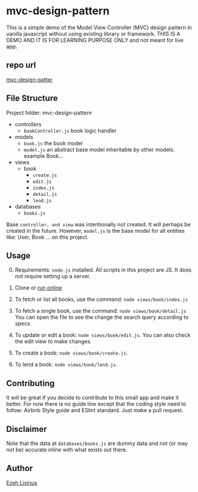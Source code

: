 # mvc-design-pattern
This is a simple demo of the Model View Controller (MVC) design pattern in vanilla javascript without using existing library or framework.
THIS IS A DEMO AND IT IS FOR LEARNING PURPOSE ONLY and not meant for live app.

## repo url
<a href="https://github.com/ezehlivinus/mvc-design-pattern">mvc-design-patter</a>

## File Structure
Project folder: mvc-design-pattern
- controllers
    - `bookController.js` book logic handler
- models
    - `book.js` the book model
    - `model.js` an abstract base model inheritable by other models. example Book...
- views
    - book
        - `create.js`
        - `edit.js`
        - `index.js`
        - `detail.js`
        - `lend.js`
- databases
    - `books.js`

Base `controller, and view` was intentionally not created. It will perhaps be created in the future. However, `model.js` is the base model for all entities like: User, Book ... on this project.

## Usage
0. Requirements: `node.js` installed. All scripts in this project are JS. It does not require setting up a server.

1. Clone or <a href="https://repl.it/@ezehlivinus/mvc-design-pattern">run online</a>

2. To fetch or list all books, use the command: `node views/book/index.js`

3. To fetch a single book, use the command: `node views/book/detail.js` You can open the file to see the change the search query according to specs.

4. To update or edit a book: `node views/book/edit.js`. You can also check the edit view to make changes.

5. To create a book: `node views/book/create.js`.

6. To lend a book: `node views/book/lend.js`.



## Contributing
It will be great if you decide to contribute to this small app and make it better. For now there is no guide line except that the coding style need to follow: Airbnb Style guide and ESlint standard.
Just make a pull request.

## Disclaimer
Note that the data at `databases/books.js` are dummy data and not (or may not be) accurate inline with what exists out there.

## Author
<a href="https://github.com/ezehlivinus">Ezeh Livinus</a>